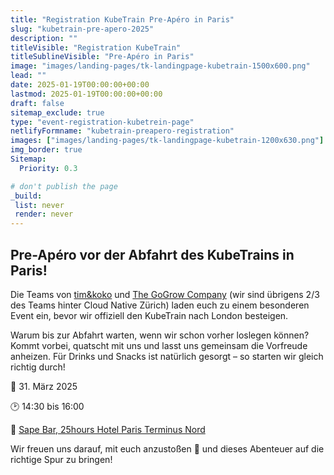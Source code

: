 ```yaml
---
title: "Registration KubeTrain Pre-Apéro in Paris"
slug: "kubetrain-pre-apero-2025"
description: ""
titleVisible: "Registration KubeTrain"
titleSublineVisible: "Pre-Apéro in Paris"
image: "images/landing-pages/tk-landingpage-kubetrain-1500x600.png"
lead: ""
date: 2025-01-19T00:00:00+00:00
lastmod: 2025-01-19T00:00:00+00:00
draft: false
sitemap_exclude: true
type: "event-registration-kubetrein-page"
netlifyFormname: "kubetrain-preapero-registration"
images: ["images/landing-pages/tk-landingpage-kubetrain-1200x630.png"]
img_border: true
Sitemap:
  Priority: 0.3

# don't publish the page
_build:
 list: never
 render: never
---
```


## Pre-Apéro vor der Abfahrt des KubeTrains in Paris!

Die Teams von [tim&koko](https://tim-koko.ch/) und [The GoGrow Company](https://thegogrow.company/) (wir sind übrigens 2/3 des Teams hinter Cloud Native Zürich) laden euch zu einem besonderen Event ein, bevor wir offiziell den KubeTrain nach London besteigen.

Warum bis zur Abfahrt warten, wenn wir schon vorher loslegen können? Kommt vorbei, quatscht mit uns und lasst uns gemeinsam die Vorfreude anheizen. Für Drinks und Snacks ist natürlich gesorgt – so starten wir gleich richtig durch!

📆 31. März 2025

🕑 14:30 bis 16:00

📍 [Sape Bar, 25hours Hotel Paris Terminus Nord](https://www.google.com/maps/place/25hours+Hotel+Paris+Terminus+Nord/@48.8795775,2.3525601,741m/data=!3m2!1e3!5s0x47e66e6db34f5fed:0x663fbf62642da376!4m9!3m8!1s0x47e66e6dba4fffff:0x84ff91fa8e493baf!5m2!4m1!1i2!8m2!3d48.879574!4d2.355135!16s%2Fg%2F11f5d821d4?entry=tts&g_ep=EgoyMDI1MDEwNi4xIPu8ASoASAFQAw%3D%3D)

Wir freuen uns darauf, mit euch anzustoßen 🍻 und dieses Abenteuer auf die richtige Spur zu bringen!
